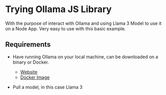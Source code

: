 # Trying Ollama JS Library

With the purpose of interact with Ollama and using Llama 3 Model to use it on a Node App. Very easy to use with this basic example.

## Requirements

- Have running Ollama on your local machine, can be downloaded on a binary or Docker.

  - [Website](https://ollama.com/)
  - [Docker Image](https://hub.docker.com/r/ollama/ollama)

- Pull a model, in this case Llama 3
